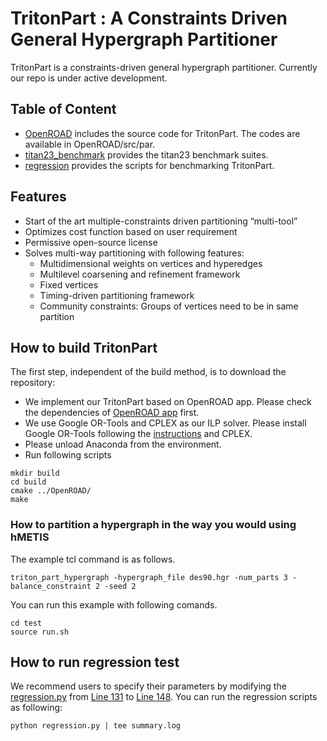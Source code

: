 # TritonPart : A Constraints Driven General Hypergraph Partitioner

TritonPart is a constraints-driven general hypergraph partitioner.
Currently our repo is under active development.


## Table of Content
  - [OpenROAD](https://github.com/ABKGroup/TritonPart/tree/main/OpenROAD) includes the source code for TritonPart. The codes are available in OpenROAD/src/par.
  - [titan23_benchmark](https://github.com/ABKGroup/TritonPart/tree/main/titan23_benchmark) provides the titan23 benchmark suites.
  - [regression](https://github.com/ABKGroup/TritonPart/tree/main/regression) provides the scripts for benchmarking TritonPart.
  
 
## Features
- Start of the art multiple-constraints driven partitioning “multi-tool”
- Optimizes cost function based on user requirement
- Permissive open-source license
- Solves multi-way partitioning with following features:
  - Multidimensional weights on vertices and hyperedges
  - Multilevel coarsening and refinement framework
  - Fixed vertices
  - Timing-driven partitioning framework 
  - Community constraints: Groups of vertices need to be in same partition
  
 
## How to build TritonPart
The first step, independent of the build method, is to download the repository:
- We implement our TritonPart based on OpenROAD app.  Please check the dependencies of [OpenROAD app](https://github.com/The-OpenROAD-Project/OpenROAD.git) first.  
- We use Google OR-Tools and CPLEX as our ILP solver.  Please install Google OR-Tools following the [instructions](https://developers.google.com/optimization/install) and CPLEX.
- Please unload Anaconda from the environment.
- Run following scripts
``` shell
mkdir build
cd build
cmake ../OpenROAD/
make
```

### How to partition a hypergraph in the way you would using hMETIS
The example tcl command is as follows.
``` shell
triton_part_hypergraph -hypergraph_file des90.hgr -num_parts 3 -balance_constraint 2 -seed 2
```
You can run this example with following comands.
``` shell
cd test
source run.sh
```


## How to run regression test
We recommend users to specify their parameters by modifying the [regression.py](https://github.com/ABKGroup/TritonPart/blob/main/regression/regression.py) from [Line 131](https://github.com/ABKGroup/TritonPart/blob/68e516145a7090c3b9bae7ac9bf2464e58758b69/regression/regression.py#L131) to 
[Line 148](https://github.com/ABKGroup/TritonPart/blob/68e516145a7090c3b9bae7ac9bf2464e58758b69/regression/regression.py#L148).
You can run the regression scripts as following:
``` shell
python regression.py | tee summary.log
```

